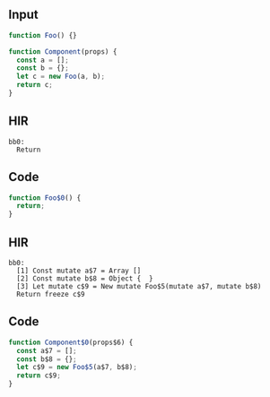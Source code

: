 
## Input

```javascript
function Foo() {}

function Component(props) {
  const a = [];
  const b = {};
  let c = new Foo(a, b);
  return c;
}

```

## HIR

```
bb0:
  Return
```

## Code

```javascript
function Foo$0() {
  return;
}

```
## HIR

```
bb0:
  [1] Const mutate a$7 = Array []
  [2] Const mutate b$8 = Object {  }
  [3] Let mutate c$9 = New mutate Foo$5(mutate a$7, mutate b$8)
  Return freeze c$9
```

## Code

```javascript
function Component$0(props$6) {
  const a$7 = [];
  const b$8 = {};
  let c$9 = new Foo$5(a$7, b$8);
  return c$9;
}

```
      